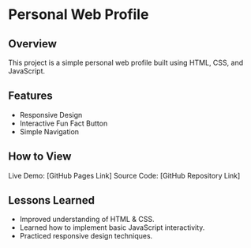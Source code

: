 # Personal Web Profile

## Overview
This project is a simple personal web profile built using HTML, CSS, and JavaScript.

## Features
- Responsive Design
- Interactive Fun Fact Button
- Simple Navigation

## How to View
Live Demo: [GitHub Pages Link]
Source Code: [GitHub Repository Link]

## Lessons Learned
- Improved understanding of HTML & CSS.
- Learned how to implement basic JavaScript interactivity.
- Practiced responsive design techniques.
